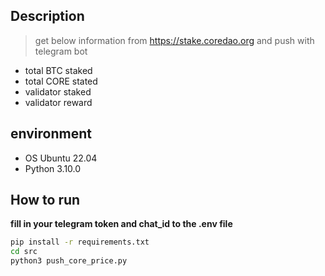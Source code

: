 ## Description

> get below information from https://stake.coredao.org and push with telegram bot

- total BTC staked
- total CORE stated
- validator staked
- validator reward 

## environment

 
- OS Ubuntu 22.04
- Python 3.10.0

## How to run


**fill in your telegram token and chat_id to the .env file**

```bash
pip install -r requirements.txt
cd src
python3 push_core_price.py
```
